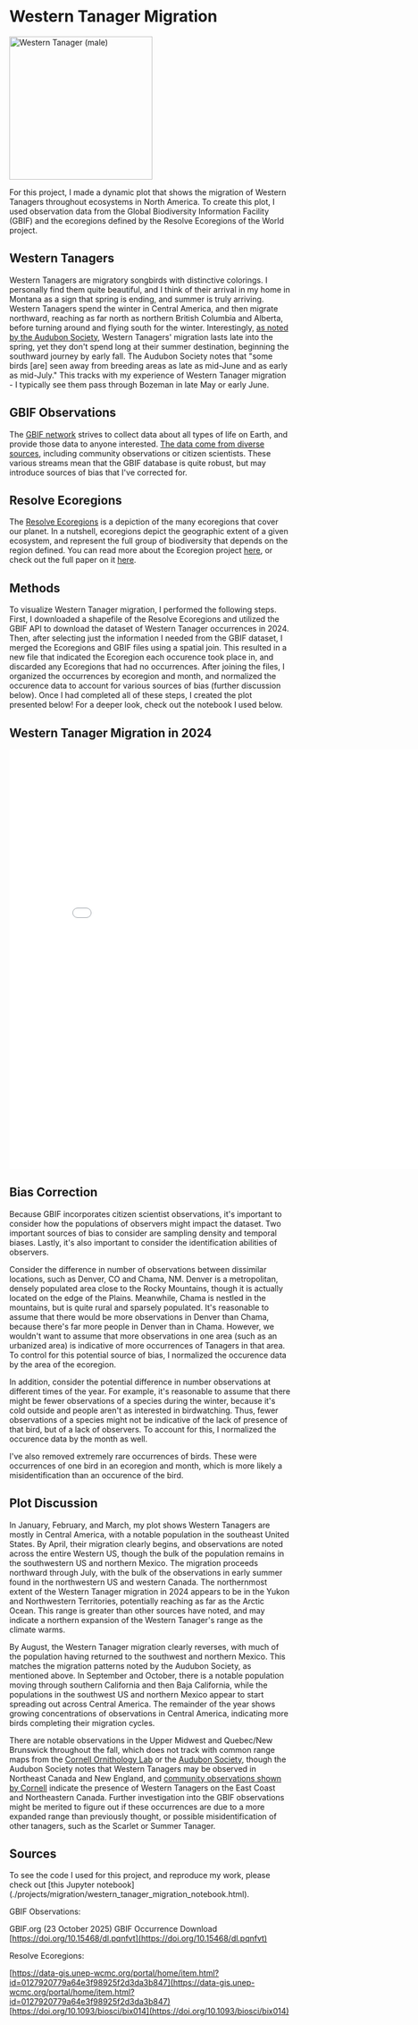 # Western Tanager Migration

<a title="http://www.naturespicsonline.com/, CC BY-SA 3.0 &lt;https://creativecommons.org/licenses/by-sa/3.0&gt;, via Wikimedia Commons" href="https://commons.wikimedia.org/wiki/File:Western_Tanager_(male).jpg"><img width="256" alt="Western Tanager (male)" src="https://upload.wikimedia.org/wikipedia/commons/thumb/7/7b/Western_Tanager_%28male%29.jpg/256px-Western_Tanager_%28male%29.jpg?20060722052324"></a>


For this project, I made a dynamic plot that shows the migration of Western Tanagers throughout ecosystems in North America. To create this plot, I used observation data from the Global Biodiversity Information Facility (GBIF) and the ecoregions defined by the Resolve Ecoregions of the World project. 

## Western Tanagers

Western Tanagers are migratory songbirds with distinctive colorings. I personally find them quite beautiful, and I think of their arrival in my home in Montana as a sign that spring is ending, and summer is truly arriving. Western Tanagers spend the winter in Central America, and then migrate northward, reaching as far north as northern British Columbia and Alberta, before turning around and flying south for the winter. Interestingly, [as noted by the Audubon Society](https://www.audubon.org/field-guide/bird/western-tanager), Western Tanagers' migration lasts late into the spring, yet they don't spend long at their summer destination, beginning the southward journey by early fall. The Audubon Society notes that "some birds [are] seen away from breeding areas as late as mid-June and as early as mid-July." This tracks with my experience of Western Tanager migration - I typically see them pass through Bozeman in late May or early June.

## GBIF Observations 

The [GBIF network](https://www.gbif.org/) strives to collect data about all types of life on Earth, and provide those data to anyone interested. [The data come from diverse sources](https://www.gbif.org/what-is-gbif), including community observations or citizen scientists. These various streams mean that the GBIF database is quite robust, but may introduce sources of bias that I've corrected for. 

## Resolve Ecoregions

The [Resolve Ecoregions](https://www.resolve.ngo/projects/ecoregions-world) is a depiction of the many ecoregions that cover our planet. In a nutshell, ecoregions depict the geographic extent of a given ecosystem, and represent the full group of biodiversity that depends on the region defined. You can read more about the Ecoregion project [here](https://data-gis.unep-wcmc.org/portal/home/item.html?id=0127920779a64e3f98925f2d3da3b847), or check out the full paper on it [here](https://doi.org/10.1093/biosci/bix014).

## Methods

To visualize Western Tanager migration, I performed the following steps. First, I downloaded a shapefile of the Resolve Ecoregions and utilized the GBIF API to download the dataset of Western Tanager occurrences in 2024. Then, after selecting just the information I needed from the GBIF dataset, I merged the Ecoregions and GBIF files using a spatial join. This resulted in a new file that indicated the Ecoregion each occurence took place in, and discarded any Ecoregions that had no occurrences. After joining the files, I organized the occurrences by ecoregion and month, and normalized the occurence data to account for various sources of bias (further discussion below). Once I had completed all of these steps, I created the plot presented below! For a deeper look, check out the notebook I used below.

## Western Tanager Migration in 2024

<embed type="text/html" src="./projects/migration/western_tanager_migration.html" width="825" height="750">

## Bias Correction
Because GBIF incorporates citizen scientist observations, it's important to consider how the populations of observers might impact the dataset. Two important sources of bias to consider are sampling density and temporal biases. Lastly, it's also important to consider the identification abilities of observers.

Consider the difference in number of observations between dissimilar locations, such as Denver, CO and Chama, NM. Denver is a metropolitan, densely populated area close to the Rocky Mountains, though it is actually located on the edge of the Plains. Meanwhile, Chama is nestled in the mountains, but is quite rural and sparsely populated. It's reasonable to assume that there would be more observations in Denver than Chama, because there's far more people in Denver than in Chama. However, we wouldn't want to assume that more observations in one area (such as an urbanized area) is indicative of more occurrences of Tanagers in that area. To control for this potential source of bias, I normalized the occurence data by the area of the ecoregion.

In addition, consider the potential difference in number observations at different times of the year. For example, it's reasonable to assume that there might be fewer observations of a species during the winter, because it's cold outside and people aren't as interested in birdwatching. Thus, fewer observations of a species might not be indicative of the lack of presence of that bird, but of a lack of observers. To account for this, I normalized the occurence data by the month as well.

I've also removed extremely rare occurrences of birds. These were occurrences of one bird in an ecoregion and month, which is more likely a misidentification than an occurence of the bird.

## Plot Discussion

In January, February, and March, my plot shows Western Tanagers are mostly in Central America, with a notable population in the southeast United States. By April, their migration clearly begins, and observations are noted across the entire Western US, though the bulk of the population remains in the southwestern US and northern Mexico. The migration proceeds northward through July, with the bulk of the observations in early summer found in the northwestern US and western Canada. The northernmost extent of the Western Tanager migration in 2024 appears to be in the Yukon and Northwestern Territories, potentially reaching as far as the Arctic Ocean. This range is greater than other sources have noted, and may indicate a northern expansion of the Western Tanager's range as the climate warms.

By August, the Western Tanager migration clearly reverses, with much of the population having returned to the southwest and northern Mexico. This matches the migration patterns noted by the Audubon Society, as mentioned above. In September and October, there is a notable population moving through southern California and then Baja California, while the populations in the southwest US and northern Mexico appear to start spreading out across Central America. The remainder of the year shows growing concentrations of observations in Central America, indicating more birds completing their migration cycles. 

There are notable observations in the Upper Midwest and Quebec/New Brunswick throughout the fall, which does not track with common range maps from the [Cornell Ornithology Lab](https://www.allaboutbirds.org/guide/Western_Tanager/overview) or the [Audubon Society](https://www.audubon.org/field-guide/bird/western-tanager), though the Audubon Society notes that Western Tanagers may be observed in Northeast Canada and New England, and [community observations shown by Cornell](https://www.allaboutbirds.org/guide/Western_Tanager/maps-sightings) indicate the presence of Western Tanagers on the East Coast and Northeastern Canada. Further investigation into the GBIF observations might be merited to figure out if these occurrences are due to a more expanded range than previously thought, or possible misidentification of other tanagers, such as the Scarlet or Summer Tanager.

## Sources

To see the code I used for this project, and reproduce my work, please check out [this Jupyter notebook] (./projects/migration/western_tanager_migration_notebook.html).

GBIF Observations:

GBIF.org (23 October 2025) GBIF Occurrence Download [https://doi.org/10.15468/dl.pqnfvt](https://doi.org/10.15468/dl.pqnfvt)


Resolve Ecoregions:

[https://data-gis.unep-wcmc.org/portal/home/item.html?id=0127920779a64e3f98925f2d3da3b847](https://data-gis.unep-wcmc.org/portal/home/item.html?id=0127920779a64e3f98925f2d3da3b847)
[https://doi.org/10.1093/biosci/bix014](https://doi.org/10.1093/biosci/bix014)
